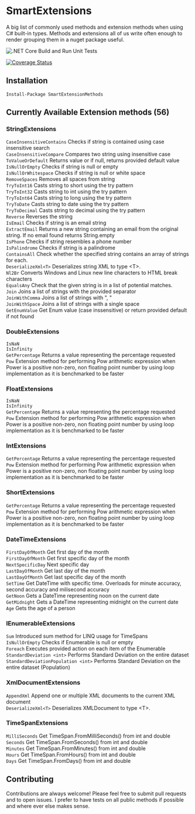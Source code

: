 # SmartExtensions

A big list of commonly used methods and extension methods when using C# built-in types. 
Methods and extensions all of us write often enough to render grouping them in a nuget package useful. 

![.NET Core Build and Run Unit Tests](https://github.com/DevsAnon/SmartExtensions/workflows/.NET%20Core%20Build%20and%20Run%20Unit%20Tests/badge.svg?event=push)

[![Coverage Status](https://coveralls.io/repos/github/DevsAnon/SmartExtensions/badge.svg?branch=master)](https://coveralls.io/github/DevsAnon/SmartExtensions?branch=master)

## Installation

```PM>
Install-Package SmartExtensionMethods
```

## Currently Available Extension methods (56)

### StringExtensions

`CaseInsensitiveContains` Checks if string is contained using case insensitive search</br> 
`CaseInsensitiveCompare` Compares two string using insensitive case</br> 
`ToValueOrDefault` Returns value or if null, returns provided default value</br> 
`IsNullOrEmpty` Checks if string is null or empty</br> 
`IsNullOrWhitespace` Checks if string is null or white space</br> 
`RemoveSpaces` Removes all spaces from string</br> 
`TryToInt16` Casts string to short using the try pattern</br> 
`TryToInt32` Casts string to int using the try pattern</br> 
`TryToInt64` Casts string to long using the try pattern</br> 
`TryToDate` Casts string to date using the try pattern</br> 
`TryToDecimal` Casts string to decimal using the try pattern</br> 
`Reverse` Reverses the string</br> 
`IsEmail` Checks if string is an email string</br> 
`ExtractEmail` Returns a new string containing an email from the original string. If no email found returns String.empty</br> 
`IsPhone` Checks if string resembles a phone number</br> 
`IsPalindrome` Checks if string is a palindrome</br> 
`ContainsAll` Check whether the specified string contains an array of strings for each.</br> 
`DeserializeXml<T>` Deserializes string XML to type &lt;T&gt;.</br> 
`Nl2Br` Converts Windows and Linux new line characters to HTML break characters</br>
`EqualsAny` Check that the given string is in a list of potential matches.</br>
`Join` Joins a list of strings with the provided separator</br>
`JoinWithComma` Joins a list of strings with ", "</br>
`JoinWithSpace` Joins a list of strings with a single space</br>
`GetEnumValue` Get Enum value (case inssensitive) or return provided default if not found</br>

### DoubleExtensions

`IsNaN`</br>
`IsInfinity`</br>
`GetPercentage` Returns a value representing the percentage requested</br>
`Pow` Extension method for performing Pow arithmetic expression when Power is a positive non-zero, non floating point number by using loop implementation as it is benchmarked to be faster</br>

### FloatExtensions

`IsNaN`</br>
`IsInfinity`</br>
`GetPercentage` Returns a value representing the percentage requested</br>
`Pow` Extension method for performing Pow arithmetic expression when Power is a positive non-zero, non floating point number by using loop implementation as it is benchmarked to be faster</br>

### IntExtensions

`GetPercentage` Returns a value representing the percentage requested</br>
`Pow` Extension method for performing Pow arithmetic expression when Power is a positive non-zero, non floating point number by using loop implementation as it is benchmarked to be faster</br>

### ShortExtensions

`GetPercentage` Returns a value representing the percentage requested</br>
`Pow` Extension method for performing Pow arithmetic expression when Power is a positive non-zero, non floating point number by using loop implementation as it is benchmarked to be faster</br>

### DateTimeExtensions

`FirstDayOfMonth` Get first day of the month</br>
`FirstDayOfMonth` Get first specific day of the month</br>
`NextSpecificDay` Next specific day</br>
`LastDayOfMonth` Get last day of the month</br>
`LastDayOfMonth` Get last specific day of the month</br>
`SetTime` Get DateTime with specific time. Overloads for minute accuracy, second accuracy and milisecond accuracy</br>
`GetNoon` Gets a DateTime representing noon on the current date</br>
`GetMidnight` Gets a DateTime representing midnight on the current date</br>
`Age` Gets the age of a person</br>

### IEnumerableExtensions
`Sum` Introduced sum method for LINQ usage for TimeSpans</br>
`IsNullOrEmpty` Checks if Enumerable is null or empty</br>
`Foreach` Executes provided action on each item of the Enumerable</br>
`StandardDeviation <int>` Performs Standard Deviation on the entire dataset</br>
`StandardDeviationPopulation <int>` Performs Standard Deviation on the entire dataset (Population)</br>

### XmlDocumentExtensions
`AppendXml` Append one or multiple XML documents to the current XML document</br>
`DeserializeXml<T>` Deserializes XMLDocument to type &lt;T&gt;.</br> 

### TimeSpanExtensions

`MilliSeconds` Get TimeSpan.FromMilliSeconds() from int and double </br>
`Seconds` Get TimeSpan.FromSeconds() from int and double </br> 
`Minutes` Get TimeSpan.FromMinutes() from int and double </br> 
`Hours` Get TimeSpan.FromHours() from int and double </br> 
`Days` Get TimeSpan.FromDays() from int and double </br> 

## Contributing
Contributions are always welcome! Please feel free to submit pull requests and to open issues. I prefer to have tests on all public methods if possible and where ever else makes sense.

